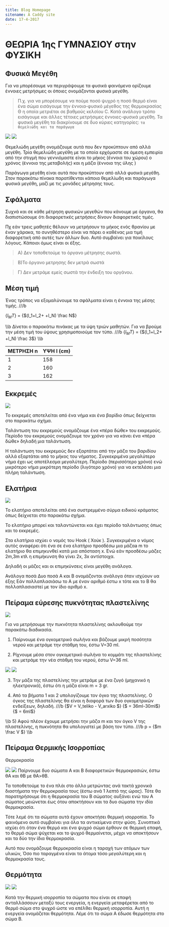 ```yaml
---
title: Blog Homepage
sitename: A Caddy site
date: 17-4-2017
---
```

 
 

# ΘΕΩΡΙΑ 1ης ΓΥΜΝΑΣΙΟΥ στην ΦΥΣΙΚΗ

## Φυσικά Μεγέθη


Για να μπορέσουμε να περιγράψουμε τα φυσικά φαινόμενα ορίζουμε έννοιες μετρήσιμες οι όποιες ονομάζονται φυσικά μεγέθη.
>Π.χ. για να μπορέσουμε να πούμε ποσό ψυχρό η ποσό θερμό είναι ένα σώμα εισάγουμε την έννοια-φυσικό μέγεθος της θερμοκρασίας Θ η οποία μετριέται σε βαθμούς κελσίου C.
Κατά ανάλογο τρόπο εισάγουμε και άλλες τέτοιες μετρήσιμες έννοιες-φυσικά μεγέθη.
Τα φυσικά μεγέθη τα διακρίνουμε σε δυο κύριες κατηγορίες: `τα θεμελιώδη και τα παράγωγα`

![](../images/themeliodi.jpg)
![](../images/paragoga.jpg)

Θεμελιώδη μεγέθη ονομάζουμε αυτά που δεν προκύπτουν από αλλά μεγέθη.
Τρία θεμελιώδη μεγέθη με τα οποία ερχόμαστε σε άμεση εμπειρία από την στιγμή που γεννιόμαστε είναι το μήκος (έννοια του χώρου) ο χρόνος (έννοια της μεταβολής) και η μάζα (έννοια της ύλης )

Παράγωγα μεγέθη είναι αυτά που προκύπτουν από αλλά φυσικά μεγέθη.
Στον παρακάτω πίνακα παρατίθενται κάποια θεμελίωδη και παράγωγα φυσικά μεγέθη, μαζί με τις μονάδες μέτρησης τους.


## Σφάλματα

Συχνά και σε κάθε μέτρηση φυσικών μεγεθών που κάνουμε με όργανα, θα διαπιστώσουμε ότι διαφορετικές μετρήσεις δίνουν διαφορετικές τιμές.

Πχ εάν τρεις μαθητές θέλουν να μετρήσουν το μήκος ενός θρανίου με έναν χάρακα, το συνηθέστερο είναι να πάρει ο καθένας μια τιμή διαφορετική από αυτές των άλλων δυο.
Αυτό συμβαίνει για ποικίλους λόγους.
Κάποιοι όμως είναι οι έξης.

>Α) Δεν τοποθετούμε το όργανο μέτρησης σωστά.

>Β)Το όργανο μετρησης δεν μετρά σωστά

>Γ) Δεν μετράμε εμείς σωστά την ένδειξη του οργάνου.

## Μέση τιμή

Ένας τρόπος να εξομαλύνουμε τα σφάλματα είναι η έννοια της μέσης τιμής.
///b

{$l_MT$} = {$(l_1+l_2+   +l_N) \frac N$}

\\\b
Δίνεται ο παρακάτω πινάκας με τα ύψη τριών μαθητών.  Για να βρούμε την μέση τιμή του ύψους χρησιμοποιούμε τον τύπο.
///b
{$l_MT$} = {$(l_1+l_2+   +l_N) \frac 3$}
\\\b

| ΜΕΤΡΗΣΗ n | ΥΨΗ l (cm) |
| --- | --- |
| 1 | 158 |
| 2 | 160 |
| 3 | 162 |



## Εκκρεμές
![](images/ekremes.jpg)


Το εκκρεμές αποτελείται από ένα νήμα και ένα βαρίδιο όπως δείχνεται στο παρακάτω σχήμα.

Ταλάντωση του εκκρεμούς ονομάζουμε ένα «πέρα  δώθε» του εκκρεμούς.
Περίοδο του εκκρεμούς ονομάζουμε τον χρόνο για να κάνει ένα «πέρα δώθε» δηλαδή μια ταλάντωση.

Η ταλάντωση του εκκρεμούς δεν εξαρτάται από την μάζα του βαριδίου αλλά εξαρτάται από το μήκος του νήματος.
Συγκεκριμένα μεγαλύτερο νήμα έχει ως αποτέλεσμα μεγαλύτερη. Περίοδο (περισσότερο χρόνο) ενώ μικρότερο νήμα μικρότερη περίοδο (λιγότερο χρόνο) για να εκτελέσει μια πλήρη ταλάντωση.



## Ελατήρια
![](../images/elatiria.jpg)

Το ελατήριο αποτελείται από ένα συστρεμμένο σύρμα ειδικού κράματος όπως δείχνεται στο παρακάτω σχήμα.

Το ελατήριο μπορεί και ταλαντώνεται και έχει περίοδο ταλάντωσης όπως και το εκκρεμές.

Στα ελατήρια ισχύει ο νομός του Hook ( Χούκ ).
Συγκεκριμένα ο νόμος αυτός αναφέρει ότι ένα σε ένα ελατήριο προσδέσω μια μάζαa m το ελατήριο θα επιμηκυνθεί κατά μια απόσταση x. Ενώ εάν προσδέσω μάζες 2m,3m κτλ η επιμήκυνση θα γίνει 2x, 3x αντίστοιχα.

Δηλαδή οι μάζες και οι επιμηκύνσεις είναι μεγέθη ανάλογα.

Ανάλογα ποσά
Δυο ποσά Α και Β ονομάζονται ανάλογα όταν ισχύουν υα έξης
Εάν πολλαπλασιάσω το A με έναν αριθμό έστω x τότε και το Β θα πολλαπλασιαστεί με τον ίδιο αριθμό x.







## Πείραμα εύρεσης πυκνότητας πλαστελίνης

![](../images/ogometrikos.jpg)

Για να μετρήσουμε την πυκνότητα πλαστελίνης ακλουθούμε την παρακάτω διαδικασία.

1) Παίρνουμε ένα ογκομετρικό σωλήνα και βάζουμε μικρή ποσότητα νερού και μετράμε την στάθμη του, έστω V=30 ml.


2) Ρίχνουμε μέσα στον ογκομετρικό σωλήνα το κομμάτι της πλαστελίνης και μετράμε την νέα στάθμη του νερού, έστω V=36 ml.


![](../images/zigaria1.jpg)
![](../images/zigaria2.jpg)

3) Την μάζα της πλαστελίνης την μετράμε με ένα ζυγό (μηχανικό η ηλεκτρονικό), έστω ότι η μάζα είναι m = 3 gr.



4) Από τα βήματα 1 και 2 υπολογίζουμε τον όγκο της πλαστελίνης. Ο όγκος της πλαστελίνης θα είναι η διαφορά των δυο ογκομετρικών ενδείξεων, δηλαδή.
///b
{$V = V_teliko - V_arxiko $}
{$ = 36ml-30ml$}
{$ = 6ml$}


\\\b
5) Αφού πλέον έχουμε μετρήσει την μάζα m και τον όγκο V της πλαστελίνης, η πυκνότητα θα υπολογιστεί με βάση τον τύπο.
///b
p =  {$m \frac V $}
\\\b


## Πείραμα Θερμικής Ισορροπίας
Θερμοκρασία

![](../images/roi_thermotitas.jpg)
![](../images/kinisi_atomon.jpg)
Παίρνουμε δυο σώματα Α και Β διαφορετικών θερμοκρασιών, έστω θΑ και θΒ με θΑ&gt;θΒ.



Τα τοποθετούμε το ένα πλάι στο άλλο μετρώντας ανά τακτά χρονικά διαστήματα την θερμοκρασία τους (έστω ανά 1 λεπτό της ώρας).
Τότε θα παρατηρήσουμε ότι η θερμοκρασία του Β σώματος αυξάνει ενώ του Α σώματος μειώνεται έως ότου αποκτήσουν και τα δυο σώματα την ιδία θερμοκρασία.



Τότε λεμέ ότι τα σώματα αυτά έχουν αποκτήσει θερμική ισορροπία.
Το φαινόμενο αυτό συμβαίνει για όλα τα αντικείμενα στην φύση.
Συνοπτικά ισχύει ότι όταν ένα θερμό και ένα ψυχρό σώμα έρθουν σε θερμική επαφή, το θερμό σώμα ψύχεται και το ψυχρό θερμαίνεται, μέχρι να αποκτήσουν και τα δύο την ίδια θερμοκρασία.



Αυτό που ονομάζουμε θερμοκρασία είναι η ταραχή των ατόμων των υλικών,
Όσο πιο ταραγμένα είναι τα άτομα τόσο μεγαλύτερη και η θερμοκρασία τους.

## Θερμότητα

![](../images/diagramma.jpg)
![](../images/soupa.jpg)

Κατά την θερμική ισορροπία τα σώματα που είναι σε επαφή ανταλλάσσουν μεταξύ τους ενεργεία, η ενεργεία μεταφέρεται από το θερμό σώμα στο ψυχρό ώστε να επέλθει θερμική ισορροπία. Αυτή η ενεργεία ονομάζεται θερμότητα. Λέμε ότι το σώμα Α έδωσε θερμότητα στο σώμα Β.
